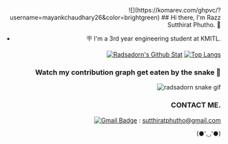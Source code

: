 <div align="right">![](https://komarev.com/ghpvc/?username=mayankchaudhary26&color=brightgreen)
## Hi there, I'm Razz Sutthirat Phutho. 👋

- 🪧 I'm a 3rd year engineering student at KMITL.

[![Radsadorn's Github Stat](https://github-readme-stats.vercel.app/api?username=radsadorn&show_icons=true&locale=en&theme=outrun&hide_border=true)](https://github.com/anuraghazra/github-readme-stats)  [![Top Langs](https://github-readme-stats.vercel.app/api/top-langs?username=radsadorn&layout=compact&langs_count=8&theme=outrun&show_icons=true&hide_border=true)](https://github.com/anuraghazra/github-readme-stats)

###    Watch my contribution graph get eaten by the snake 🐍

<!-- refer this: https://dev.to/mishmanners/how-to-enable-github-actions-on-your-profile-readme-for-a-contribution-graph-4l66 -->
![radsadorn snake gif](https://github.com/radsadorn/radsadorn/blob/output/github-contribution-grid-snake.svg)      

### CONTACT ME.
[![Gmail Badge](https://img.shields.io/badge/-SUTTHIRAT-c14438?style=social&logo=Gmail&logoColor=red&link=mailto:sutthiratphutho@gmail.com)](mailto:sutthiratphutho@gmail.com) : sutthiratphutho@gmail.com

(●'◡'●)

